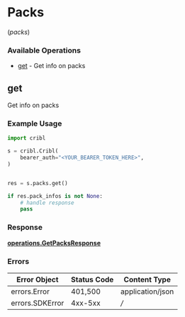 # Packs
(*packs*)

### Available Operations

* [get](#get) - Get info on packs

## get

Get info on packs

### Example Usage

```python
import cribl

s = cribl.Cribl(
    bearer_auth="<YOUR_BEARER_TOKEN_HERE>",
)


res = s.packs.get()

if res.pack_infos is not None:
    # handle response
    pass

```


### Response

**[operations.GetPacksResponse](../../models/operations/getpacksresponse.md)**
### Errors

| Error Object     | Status Code      | Content Type     |
| ---------------- | ---------------- | ---------------- |
| errors.Error     | 401,500          | application/json |
| errors.SDKError  | 4xx-5xx          | */*              |
